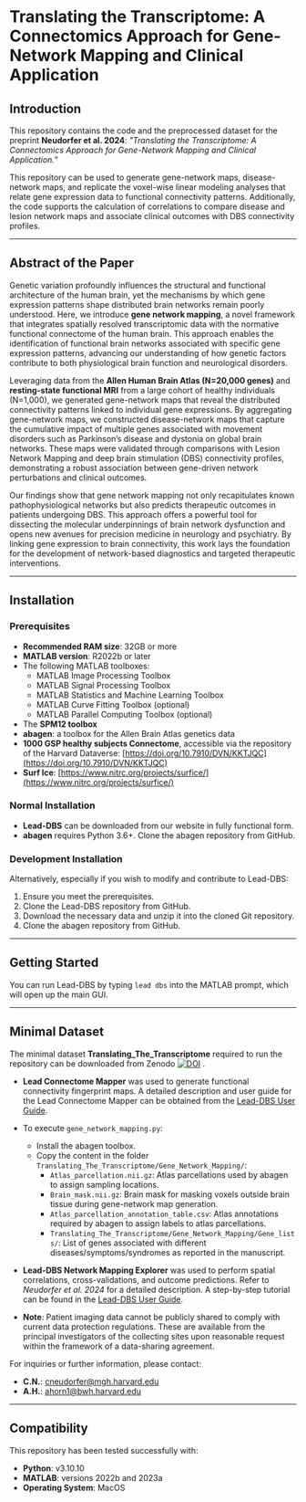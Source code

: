 # Translating the Transcriptome: A Connectomics Approach for Gene-Network Mapping and Clinical Application

## Introduction

This repository contains the code and the preprocessed dataset for the preprint **Neudorfer et al. 2024**: *"Translating the Transcriptome: A Connectomics Approach for Gene-Network Mapping and Clinical Application.”* 

This repository can be used to generate gene-network maps, disease-network maps, and replicate the voxel-wise linear modeling analyses that relate gene expression data to functional connectivity patterns. Additionally, the code supports the calculation of correlations to compare disease and lesion network maps and associate clinical outcomes with DBS connectivity profiles.

---

## Abstract of the Paper

Genetic variation profoundly influences the structural and functional architecture of the human brain, yet the mechanisms by which gene expression patterns shape distributed brain networks remain poorly understood. Here, we introduce **gene network mapping**, a novel framework that integrates spatially resolved transcriptomic data with the normative functional connectome of the human brain. This approach enables the identification of functional brain networks associated with specific gene expression patterns, advancing our understanding of how genetic factors contribute to both physiological brain function and neurological disorders.

Leveraging data from the **Allen Human Brain Atlas (N=20,000 genes)** and **resting-state functional MRI** from a large cohort of healthy individuals (N=1,000), we generated gene-network maps that reveal the distributed connectivity patterns linked to individual gene expressions. By aggregating gene-network maps, we constructed disease-network maps that capture the cumulative impact of multiple genes associated with movement disorders such as Parkinson’s disease and dystonia on global brain networks. These maps were validated through comparisons with Lesion Network Mapping and deep brain stimulation (DBS) connectivity profiles, demonstrating a robust association between gene-driven network perturbations and clinical outcomes.

Our findings show that gene network mapping not only recapitulates known pathophysiological networks but also predicts therapeutic outcomes in patients undergoing DBS. This approach offers a powerful tool for dissecting the molecular underpinnings of brain network dysfunction and opens new avenues for precision medicine in neurology and psychiatry. By linking gene expression to brain connectivity, this work lays the foundation for the development of network-based diagnostics and targeted therapeutic interventions.

---

## Installation

### Prerequisites

- **Recommended RAM size**: 32GB or more
- **MATLAB version**: R2022b or later
- The following MATLAB toolboxes:
  - MATLAB Image Processing Toolbox
  - MATLAB Signal Processing Toolbox
  - MATLAB Statistics and Machine Learning Toolbox
  - MATLAB Curve Fitting Toolbox (optional)
  - MATLAB Parallel Computing Toolbox (optional)
- The **SPM12 toolbox**
- **abagen**: a toolbox for the Allen Brain Atlas genetics data
- **1000 GSP healthy subjects Connectome**, accessible via the repository of the Harvard Dataverse: [https://doi.org/10.7910/DVN/KKTJQC](https://doi.org/10.7910/DVN/KKTJQC)
- **Surf Ice**: [https://www.nitrc.org/projects/surfice/](https://www.nitrc.org/projects/surfice/)

### Normal Installation

- **Lead-DBS** can be downloaded from our website in fully functional form.
- **abagen** requires Python 3.6+. Clone the abagen repository from GitHub.

### Development Installation

Alternatively, especially if you wish to modify and contribute to Lead-DBS:

1. Ensure you meet the prerequisites.
2. Clone the Lead-DBS repository from GitHub.
3. Download the necessary data and unzip it into the cloned Git repository.
4. Clone the abagen repository from GitHub.

---

## Getting Started

You can run Lead-DBS by typing `lead dbs` into the MATLAB prompt, which will open up the main GUI.

---

## Minimal Dataset

The minimal dataset **Translating_The_Transcriptome** required to run the repository can be downloaded from Zenodo [![DOI](https://zenodo.org/badge/DOI/10.5281/zenodo.14279062.svg)](https://doi.org/10.5281/zenodo.14279062)
.

- **Lead Connectome Mapper** was used to generate functional connectivity fingerprint maps. A detailed description and user guide for the Lead Connectome Mapper can be obtained from the [Lead-DBS User Guide](https://netstim.gitbook.io/leaddbs).
  
- To execute `gene_network_mapping.py`:
  - Install the abagen toolbox.
  - Copy the content in the folder `Translating_The_Transcriptome/Gene_Network_Mapping/`:
    - `Atlas_parcellation.nii.gz`: Atlas parcellations used by abagen to assign sampling locations.
    - `Brain_mask.nii.gz`: Brain mask for masking voxels outside brain tissue during gene-network map generation.
    - `Atlas_parcellation_annotation_table.csv`: Atlas annotations required by abagen to assign labels to atlas parcellations.
    - `Translating_The_Transcriptome/Gene_Network_Mapping/Gene_lists/`: List of genes associated with different diseases/symptoms/syndromes as reported in the manuscript.

- **Lead-DBS Network Mapping Explorer** was used to perform spatial correlations, cross-validations, and outcome predictions. Refer to *Neudorfer et al. 2024* for a detailed description. A step-by-step tutorial can be found in the [Lead-DBS User Guide](https://netstim.gitbook.io/leaddbs).

- **Note**: Patient imaging data cannot be publicly shared to comply with current data protection regulations. These are available from the principal investigators of the collecting sites upon reasonable request within the framework of a data-sharing agreement.

For inquiries or further information, please contact:
- **C.N.**: [cneudorfer@mgh.harvard.edu](mailto:cneudorfer@mgh.harvard.edu)
- **A.H.**: [ahorn1@bwh.harvard.edu](mailto:ahorn1@bwh.harvard.edu)

---

## Compatibility

This repository has been tested successfully with:
- **Python**: v3.10.10
- **MATLAB**: versions 2022b and 2023a
- **Operating System**: MacOS

